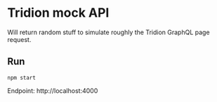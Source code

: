 # Tridion mock API

Will return random stuff to simulate roughly the Tridion GraphQL page request.

## Run

    npm start
    
Endpoint: http://localhost:4000
